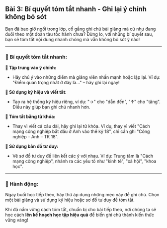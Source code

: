 ## Bài 3: Bí quyết tóm tắt nhanh - Ghi lại ý chính không bỏ sót

Bạn đã bao giờ ngồi trong lớp, cố gắng ghi chú bài giảng mà cứ như đang đuổi theo một đoàn tàu tốc hành chưa? Đừng lo, với những bí quyết sau, bạn sẽ tóm tắt nội dung nhanh chóng mà vẫn không bỏ sót ý nào!

---

### 📌 Bí quyết tóm tắt nhanh:

**🔹 Tập trung vào ý chính:**
- Hãy chú ý vào những điểm mà giảng viên nhấn mạnh hoặc lặp lại. Ví dụ: "Điểm quan trọng nhất ở đây là..." – hãy ghi lại ngay!

**🔹 Sử dụng ký hiệu và viết tắt:**
- Tạo ra hệ thống ký hiệu riêng, ví dụ: "->" cho "dẫn đến", "↑" cho "tăng". Điều này giúp bạn ghi chú nhanh hơn.

**🔹 Tóm tắt bằng từ khóa:**
- Thay vì viết cả câu dài, hãy ghi lại từ khóa. Ví dụ, thay vì viết "Cách mạng công nghiệp bắt đầu ở Anh vào thế kỷ 18", chỉ cần ghi "Công nghiệp – Anh – TK 18".

**🔹 Sử dụng bản đồ tư duy:**
- Vẽ sơ đồ tư duy để liên kết các ý với nhau. Ví dụ: Trung tâm là "Cách mạng công nghiệp", nhánh ra các yếu tố như "kinh tế", "xã hội", "khoa học".

---

### 🚀 Hành động:

Ngay buổi học tiếp theo, hãy thử áp dụng những mẹo này để ghi chú. Chọn một bài giảng và sử dụng ký hiệu hoặc sơ đồ tư duy để tóm tắt.

Khi đã nắm vững cách tóm tắt, chuẩn bị cho bài tiếp theo, nơi chúng ta sẽ học cách **lên kế hoạch học tập hiệu quả** để biến ghi chú thành kiến thức vững vàng!